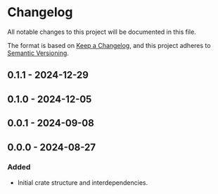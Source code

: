 # Changelog

All notable changes to this project will be documented in this file.

The format is based on [Keep a Changelog](https://keepachangelog.com/en/1.0.0/),
and this project adheres to [Semantic Versioning](https://semver.org/spec/v2.0.0.html).

## 0.1.1 - 2024-12-29

## 0.1.0 - 2024-12-05

## 0.0.1 - 2024-09-08

## 0.0.0 - 2024-08-27
### Added
- Initial crate structure and interdependencies.
